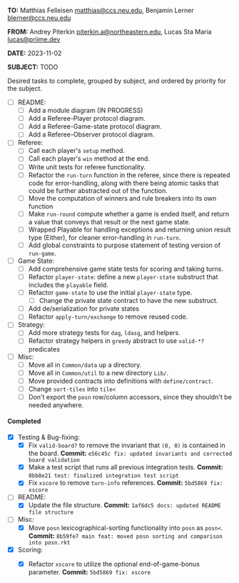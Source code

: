 **TO:** Matthias Felleisen <matthias@ccs.neu.edu>, Benjamin Lerner <blerner@ccs.neu.edu>

**FROM:** Andrey Piterkin <piterkin.a@northeastern.edu>, Lucas Sta
Maria <lucas@priime.dev>

**DATE:** 2023-11-02

**SUBJECT:** TODO

Desired tasks to complete, grouped by subject, and ordered by priority
for the subject.


- [ ] README:
  - [ ] Add a module diagram (IN PROGRESS)
  - [ ] Add a Referee-Player protocol diagram.
  - [ ] Add a Referee-Game-state protocol diagram.
  - [ ] Add a Referee-Observer protocol diagram.
- [ ] Referee:
  - [ ] Call each player's `setup` method.
  - [ ] Call each player's `win` method at the end.
  - [ ] Write unit tests for referee functionality.
  - [ ] Refactor the `run-turn` function in the referee, since there
        is repeated code for error-handling, along with there being
        atomic tasks that could be further abstracted out of the
        function.
  - [ ] Move the computation of winners and rule breakers into its own
        function
  - [ ] Make `run-round` compute whether a game is ended itself, and
        return a value that conveys that result or the next game
        state.
  - [ ] Wrapped Playable for handling exceptions and returning union
        result type (Either), for cleaner error-handling in
        `run-turn`.
  - [ ] Add global constraints to purpose statement of testing version
        of `run-game`.
- [ ] Game State:
  - [ ] Add comprehensive game state tests for scoring and taking
        turns.
  - [ ] Refactor `player-state`: define a new `player-state` substruct
        that includes the `playable` field.
  - [ ] Refactor `game-state` to use the initial `player-state` type.
    - [ ] Change the private state contract to have the new substruct.
  - [ ] Add de/serialization for private states
  - [ ] Refactor `apply-turn/exchange` to remove reused code.
- [ ] Strategy:
  - [ ] Add more strategy tests for `dag`, `ldasg`, and helpers.
  - [ ] Refactor strategy helpers in `greedy` abstract to use `valid-*?` predicates
- [ ] Misc:
  - [ ] Move all in `Common/data` up a directory.
  - [ ] Move all in `Common/util` to a new directory `Lib/`.
  - [ ] Move provided contracts into definitions with
        `define/contract`.
  - [ ] Change `sort-tiles` into `tile<`
  - [ ] Don't export the `posn` row/column accessors, since they
        shouldn't be needed anywhere.

#### Completed

- [x] Testing & Bug-fixing:
  - [x] Fix `valid-board?` to remove the invariant that `(0, 0)` is
        contained in the board. **Commit:** `e56c45c fix: updated invariants and corrected board validation`
  - [x] Make a test script that runs all previous integration tests. **Commit:** `0bb8e21 test: finalized integration test script` 
  - [x] Fix `xscore` to remove `turn-info` references. **Commit:** `5bd5869 fix: xscore`
- [ ] README:
  - [x] Update the file structure. **Commit:** `1af6dc5 docs: updated README file structure`
- [ ] Misc:
  - [x] Move `posn` lexicographical-sorting functionality into `posn`
        as `posn<`. **Commit:** `8b59fe7 main feat: moved posn sorting and comparison into posn.rkt`
- [x] Scoring:
  - [x] Refactor `xscore` to utilize the optional end-of-game-bonus
		parameter. **Commit:** `5bd5869 fix: xscore`
  

